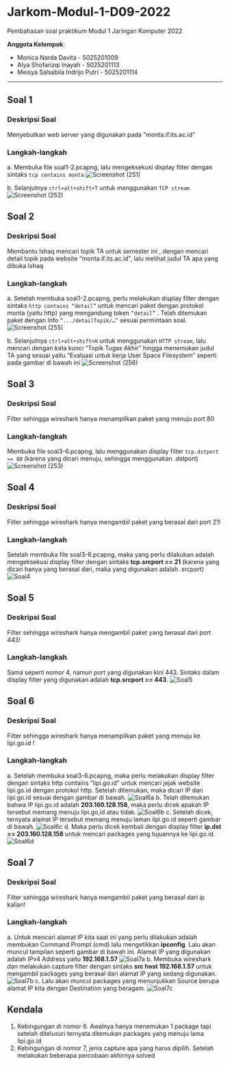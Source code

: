 # Jarkom-Modul-1-D09-2022
Pembahasan soal praktikum Modul 1 Jaringan Komputer 2022

**Anggota Kelompok**:

- Monica Narda Davita - 5025201009
- Alya Shofarizqi Inayah - 5025201113
- Meisya Salsabila Indrijo Putri - 5025201114
---
## Soal 1
### Deskripsi Soal
Menyebutkan web server yang digunakan pada "monta.if.its.ac.id"
### Langkah-langkah
a. Membuka file soal1-2.pcapng, lalu mengeksekusi display filter dengan sintaks `tcp contains monta`
![Screenshot (251)](https://user-images.githubusercontent.com/94627623/191756086-81996dec-71fc-42af-bf69-67a660ecfe5c.png)

b. Selanjutnya `ctrl+alt+shift+T` untuk menggunakan `TCP stream`
![Screenshot (252)](https://user-images.githubusercontent.com/94627623/191756338-ada680b8-2b70-414f-82c9-053f0c206ecd.png)

## Soal 2
### Deskripsi Soal
Membantu Ishaq mencari topik TA untuk semester ini , dengan mencari detail topik pada website “monta.if.its.ac.id”, lalu melihat judul TA apa yang dibuka Ishaq
### Langkah-langkah
a. Setelah membuka soal1-2.pcapng, perlu melakukan display filter dengan sintaks `http contains “detail”` untuk mencari paket dengan protokol monta (yaitu http) yang mengandung token `“detail”` . Telah ditemukan paket dengan Info `“.../detailTopik/…”` sesuai permintaan soal.
![Screenshot (255)](https://user-images.githubusercontent.com/94627623/191756869-8401d3f2-b5f9-4100-9458-2530432ed595.png)

b. Selanjutnya `ctrl+alt+shift+H` untuk menggunakan `HTTP stream`, lalu mencari dengan kata kunci “Topik Tugas Akhir” hingga menemukan judul TA yang sesuai yaitu “Evaluasi untuk kerja User Space Filesystem” seperti pada gambar di bawah ini
![Screenshot (256)](https://user-images.githubusercontent.com/94627623/191757024-80907659-6876-4de1-8c0a-a48000b5f2bf.png)

## Soal 3
### Deskripsi Soal
Filter sehingga wireshark hanya menampilkan paket yang menuju port 80
### Langkah-langkah
Membuka file soal3-6.pcapng, lalu menggunakan display filter `tcp.dstport == 80` (karena yang dicari menuju, sehingga menggunakan .dstport)
![Screenshot (253)](https://user-images.githubusercontent.com/94627623/191757385-665ced01-9aa0-4e6f-a794-03dc5548ab8d.png)

## Soal 4
### Deskripsi Soal
Filter sehingga wireshark hanya mengambil paket yang berasal dari port 21!
### Langkah-langkah
Setelah membuka file soal3-6.pcapng, maka yang perlu dilakukan adalah mengeksekusi display filter dengan sintaks **tcp.srcport == 21** (karena yang dicari hanya yang berasal dari, maka yang digunakan adalah .srcport)
![Soal4](https://github.com/MonicaDavita/Asset-Jarkom/blob/main/Modul%201/4.jpg?raw=true)

## Soal 5
### Deskripsi Soal
Filter sehingga wireshark hanya mengambil paket yang berasal dari port 443!
### Langkah-langkah
Sama seperti nomor 4, namun port yang digunakan kini 443. Sintaks dalam display filter yang digunakan adalah **tcp.srcport == 443**.
![Soal5](https://github.com/MonicaDavita/Asset-Jarkom/blob/main/Modul%201/5.jpg?raw=true)

## Soal 6
### Deskripsi Soal
Filter sehingga wireshark hanya menampilkan paket yang menuju ke lipi.go.id !
### Langkah-langkah
a. Setelah membuka soal3-6.pcapng, maka perlu melakukan display filter dengan sintaks http contains “lipi.go.id” untuk mencari jejak website lipi.go.id dengan protokol http. Setelah ditemukan, maka dicari IP dari lipi.go.id sesuai dengan gambar di bawah.
![Soal6a](https://github.com/MonicaDavita/Asset-Jarkom/blob/main/Modul%201/6.1.jpg?raw=true)
b. Telah ditemukan bahwa IP lipi.go.id adalah **203.160.128.158**, maka perlu dicek apakah IP tersebut memang menuju lipi.go,id atau tidak.
![Soal6b](https://github.com/MonicaDavita/Asset-Jarkom/blob/main/Modul%201/6.2.jpg?raw=true)
c. Setelah dicek, ternyata alamat IP tersebut memang menuju laman lipi.go.id seperti gambar di bawah.
![Soal6c](https://github.com/MonicaDavita/Asset-Jarkom/blob/main/Modul%201/6.3.jpg?raw=true)
d. Maka perlu dicek kembali dengan display filter **ip.dst == 203.160.128.158** untuk mencari packages yang tujuannya ke lipi.go.id.
![Soal6d](https://github.com/MonicaDavita/Asset-Jarkom/blob/main/Modul%201/6.4.jpg?raw=true)

## Soal 7
### Deskripsi Soal
Filter sehingga wireshark hanya mengambil paket yang berasal dari ip kalian!
### Langkah-langkah
a. Untuk mencari alamat IP kita saat ini yang perlu dilakukan adalah membukan Command Prompt (cmd) lalu mengetikkan **ipconfig**. Lalu akan muncul tampilan seperti gambar di bawah ini. Alamat IP yang digunakan adalah IPv4 Address yaitu **192.168.1.57**
![Soal7a](https://github.com/MonicaDavita/Asset-Jarkom/blob/main/Modul%201/7.1.jpg?raw=true)
b. Membuka wireshark dan melakukan capture filter dengan sintaks **src host 192.168.1.57** untuk mengambil packages yang berasal dari alamat IP yang sedang digunakan.
![Soal7b](https://github.com/MonicaDavita/Asset-Jarkom/blob/main/Modul%201/7.2.jpg?raw=true)
c. Lalu akan muncul packages yang menunjukkan Source berupa alamat IP kita dengan Destination yang beragam.
![Soal7c](https://github.com/MonicaDavita/Asset-Jarkom/blob/main/Modul%201/7.3.jpg?raw=true)


## Kendala
1. Kebingungan di nomor 6. Awalnya hanya menemukan 1 package tapi setelah ditelusuri ternyata ditemukan packages yang menuju lama lipi.go.id
2. Kebingungan di nomor 7, jenis capture apa yang harus dipilih. Setelah melakukan beberapa percobaan akhirnya solved
